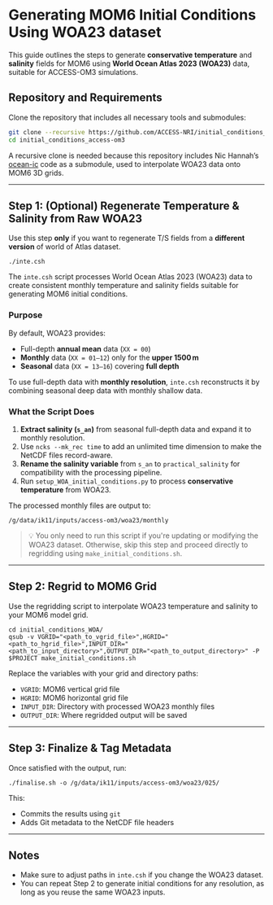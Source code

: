 # Generating MOM6 Initial Conditions Using WOA23 dataset

This guide outlines the steps to generate **conservative temperature** and **salinity** fields for MOM6 using **World Ocean Atlas 2023 (WOA23)** data, suitable for ACCESS-OM3 simulations.

## Repository and Requirements

Clone the repository that includes all necessary tools and submodules:

```bash
git clone --recursive https://github.com/ACCESS-NRI/initial_conditions_access-om3.git
cd initial_conditions_access-om3
```

A recursive clone is needed because this repository includes Nic Hannah’s [ocean-ic](https://github.com/COSIMA/ocean-ic) code as a submodule, used to interpolate WOA23 data onto MOM6 3D grids.

---

## Step 1: (Optional) Regenerate Temperature & Salinity from Raw WOA23

Use this step **only** if you want to regenerate T/S fields from a **different version** of world of Atlas dataset.

```
./inte.csh
```

The `inte.csh` script processes World Ocean Atlas 2023 (WOA23) data to create consistent monthly temperature and salinity fields suitable for generating MOM6 initial conditions.

### Purpose

By default, WOA23 provides:
- Full-depth **annual mean** data (`XX = 00`)
- **Monthly** data (`XX = 01–12`) only for the **upper 1500 m**
- **Seasonal** data (`XX = 13–16`) covering **full depth**

To use full-depth data with **monthly resolution**, `inte.csh` reconstructs it by combining seasonal deep data with monthly shallow data.

### What the Script Does

1. **Extract salinity (`s_an`)** from seasonal full-depth data and expand it to monthly resolution.
2. Use `ncks --mk_rec time` to add an unlimited time dimension to make the NetCDF files record-aware.
3. **Rename the salinity variable** from `s_an` to `practical_salinity` for compatibility with the processing pipeline.
4. Run `setup_WOA_initial_conditions.py` to process **conservative temperature** from WOA23.

The processed monthly files are output to:
```
/g/data/ik11/inputs/access-om3/woa23/monthly
```

> 💡 You only need to run this script if you're updating or modifying the WOA23 dataset. Otherwise, skip this step and proceed directly to regridding using `make_initial_conditions.sh`.

---

## Step 2: Regrid to MOM6 Grid

Use the regridding script to interpolate WOA23 temperature and salinity to your MOM6 model grid.

```
cd initial_conditions_WOA/
qsub -v VGRID="<path_to_vgrid_file>",HGRID="<path_to_hgrid_file>",INPUT_DIR="<path_to_input_directory>",OUTPUT_DIR="<path_to_output_directory>" -P $PROJECT make_initial_conditions.sh
```

Replace the variables with your grid and directory paths:
- `VGRID`: MOM6 vertical grid file
- `HGRID`: MOM6 horizontal grid file
- `INPUT_DIR`: Directory with processed WOA23 monthly files
- `OUTPUT_DIR`: Where regridded output will be saved

---

## Step 3: Finalize & Tag Metadata

Once satisfied with the output, run:

```
./finalise.sh -o /g/data/ik11/inputs/access-om3/woa23/025/
```

This:
- Commits the results using `git`
- Adds Git metadata to the NetCDF file headers

---

##  Notes

- Make sure to adjust paths in `inte.csh` if you change the WOA23 dataset.
- You can repeat Step 2 to generate initial conditions for any resolution, as long as you reuse the same WOA23 inputs.

